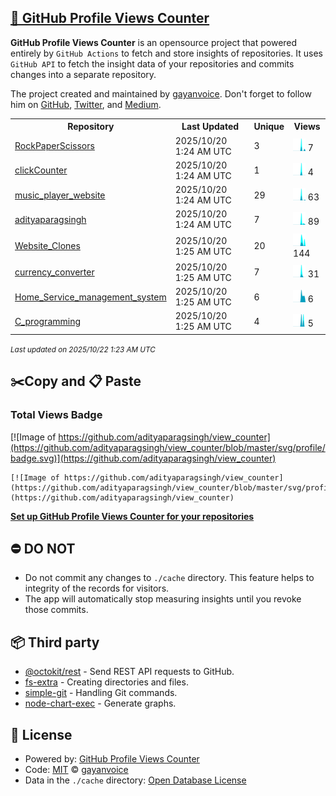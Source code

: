 ## [🚀 GitHub Profile Views Counter](https://github.com/gayanvoice/github-profile-views-counter)
**GitHub Profile Views Counter** is an opensource project that powered entirely by  `GitHub Actions` to fetch and store insights of repositories.
It uses `GitHub API` to fetch the insight data of your repositories and commits changes into a separate repository.

The project created and maintained by [gayanvoice](https://github.com/gayanvoice). Don't forget to follow him on [GitHub](https://github.com/gayanvoice), [Twitter](https://twitter.com/gayanvoice), and [Medium](https://gayanvoice.medium.com/).

<table>
	<tr>
		<th>
			Repository
		</th>
		<th>
			Last Updated
		</th>
		<th>
			Unique
		</th>
		<th>
			Views
		</th>
	</tr>
	<tr>
		<td>
			<a href="https://github.com/adityaparagsingh/view_counter/tree/master/readme/999750885/year.md">
				RockPaperScissors
			</a>
		</td>
		<td>
			2025/10/20 1:24 AM UTC
		</td>
		<td>
			3
		</td>
		<td>
			<img alt="Response time graph" src="https://github.com/adityaparagsingh/view_counter/raw/master/graph/999750885/small/year.png" height="20"> 7
		</td>
	</tr>
	<tr>
		<td>
			<a href="https://github.com/adityaparagsingh/view_counter/tree/master/readme/999749048/year.md">
				clickCounter
			</a>
		</td>
		<td>
			2025/10/20 1:24 AM UTC
		</td>
		<td>
			1
		</td>
		<td>
			<img alt="Response time graph" src="https://github.com/adityaparagsingh/view_counter/raw/master/graph/999749048/small/year.png" height="20"> 4
		</td>
	</tr>
	<tr>
		<td>
			<a href="https://github.com/adityaparagsingh/view_counter/tree/master/readme/998509329/year.md">
				music_player_website
			</a>
		</td>
		<td>
			2025/10/20 1:24 AM UTC
		</td>
		<td>
			29
		</td>
		<td>
			<img alt="Response time graph" src="https://github.com/adityaparagsingh/view_counter/raw/master/graph/998509329/small/year.png" height="20"> 63
		</td>
	</tr>
	<tr>
		<td>
			<a href="https://github.com/adityaparagsingh/view_counter/tree/master/readme/998878763/year.md">
				adityaparagsingh
			</a>
		</td>
		<td>
			2025/10/20 1:24 AM UTC
		</td>
		<td>
			7
		</td>
		<td>
			<img alt="Response time graph" src="https://github.com/adityaparagsingh/view_counter/raw/master/graph/998878763/small/year.png" height="20"> 89
		</td>
	</tr>
	<tr>
		<td>
			<a href="https://github.com/adityaparagsingh/view_counter/tree/master/readme/915565295/year.md">
				Website_Clones
			</a>
		</td>
		<td>
			2025/10/20 1:25 AM UTC
		</td>
		<td>
			20
		</td>
		<td>
			<img alt="Response time graph" src="https://github.com/adityaparagsingh/view_counter/raw/master/graph/915565295/small/year.png" height="20"> 144
		</td>
	</tr>
	<tr>
		<td>
			<a href="https://github.com/adityaparagsingh/view_counter/tree/master/readme/947229676/year.md">
				currency_converter
			</a>
		</td>
		<td>
			2025/10/20 1:25 AM UTC
		</td>
		<td>
			7
		</td>
		<td>
			<img alt="Response time graph" src="https://github.com/adityaparagsingh/view_counter/raw/master/graph/947229676/small/year.png" height="20"> 31
		</td>
	</tr>
	<tr>
		<td>
			<a href="https://github.com/adityaparagsingh/view_counter/tree/master/readme/911507619/year.md">
				Home_Service_management_system
			</a>
		</td>
		<td>
			2025/10/20 1:25 AM UTC
		</td>
		<td>
			6
		</td>
		<td>
			<img alt="Response time graph" src="https://github.com/adityaparagsingh/view_counter/raw/master/graph/911507619/small/year.png" height="20"> 6
		</td>
	</tr>
	<tr>
		<td>
			<a href="https://github.com/adityaparagsingh/view_counter/tree/master/readme/878437316/year.md">
				C_programming
			</a>
		</td>
		<td>
			2025/10/20 1:25 AM UTC
		</td>
		<td>
			4
		</td>
		<td>
			<img alt="Response time graph" src="https://github.com/adityaparagsingh/view_counter/raw/master/graph/878437316/small/year.png" height="20"> 5
		</td>
	</tr>
</table>

<small><i>Last updated on 2025/10/22 1:23 AM UTC</i></small>

## ✂️Copy and 📋 Paste
### Total Views Badge
[![Image of https://github.com/adityaparagsingh/view_counter](https://github.com/adityaparagsingh/view_counter/blob/master/svg/profile/badge.svg)](https://github.com/adityaparagsingh/view_counter)

```readme
[![Image of https://github.com/adityaparagsingh/view_counter](https://github.com/adityaparagsingh/view_counter/blob/master/svg/profile/badge.svg)](https://github.com/adityaparagsingh/view_counter)
```
[**Set up GitHub Profile Views Counter for your repositories**](https://github.com/gayanvoice/github-profile-views-counter)
## ⛔ DO NOT
- Do not commit any changes to `./cache` directory. This feature helps to integrity of the records for visitors.
- The app will automatically stop measuring insights until you revoke those commits.
## 📦 Third party

- [@octokit/rest](https://www.npmjs.com/package/@octokit/rest) - Send REST API requests to GitHub.
- [fs-extra](https://www.npmjs.com/package/fs-extra) - Creating directories and files.
- [simple-git](https://www.npmjs.com/package/simple-git) - Handling Git commands.
- [node-chart-exec](https://www.npmjs.com/package/node-chart-exec) - Generate graphs.
## 📄 License
- Powered by: [GitHub Profile Views Counter](https://github.com/gayanvoice/github-profile-views-counter)
- Code: [MIT](./LICENSE) © [gayanvoice](https://github.com/gayanvoice)
- Data in the `./cache` directory: [Open Database License](https://opendatacommons.org/licenses/odbl/1-0/)